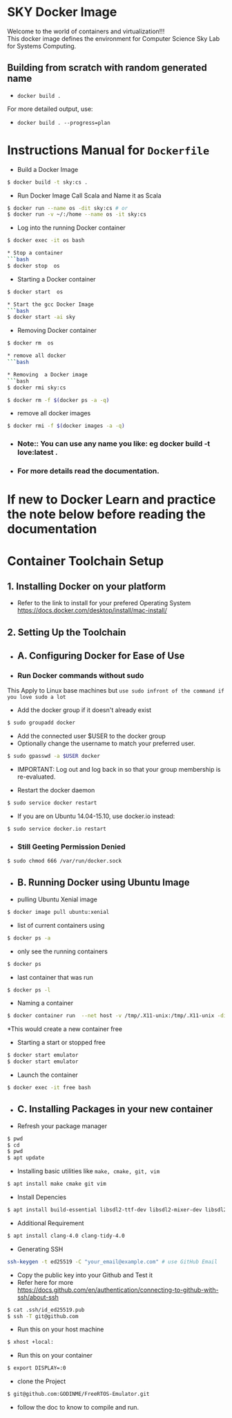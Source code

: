 # SKY Docker Image

Welcome to the world of containers and virtualization!!! \
This docker image defines the environment for Computer Science Sky Lab for Systems Computing.



## Building from scratch with random generated name

* `docker build .`

For more detailed output, use:

* `docker build . --progress=plan`

# Instructions Manual for `Dockerfile`
* Build a Docker Image
```bash
$ docker build -t sky:cs .
```
* Run Docker Image Call Scala and Name it as Scala
```bash
$ docker run --name os -dit sky:cs # or
$ docker run -v ~/:/home --name os -it sky:cs
```
* Log into the running Docker container
```bash
$ docker exec -it os bash

* Stop a container 
```bash
$ docker stop  os 

```
* Starting a Docker container
```bash
$ docker start  os 

* Start the gcc Docker Image
```bash
$ docker start -ai sky
```
* Removing Docker container
```bash
$ docker rm  os

* remove all docker
```bash

* Removing  a Docker image
```bash
$ docker rmi sky:cs

$ docker rm -f $(docker ps -a -q)
```
* remove all docker images
```bash
$ docker rmi -f $(docker images -a -q)
```

* ### Note:: You can use any name you like: eg docker build -t love:latest .
* ### For more details read the documentation.

# If new to Docker Learn and practice the note below before reading the documentation

# Container Toolchain Setup

## 1. Installing  Docker on your platform

* Refer to the link to install for your prefered Operating System <https://docs.docker.com/desktop/install/mac-install/>

## 2. Setting Up the Toolchain
* ## A. Configuring Docker for Ease of Use

* ### Run Docker commands without sudo
This Apply to Linux base machines but `use sudo infront of the command if you love sudo a lot`

* Add the docker group if it doesn't already exist

```bash
$ sudo groupadd docker
```

* Add the connected user $USER to the docker group
* Optionally change the username to match your preferred user.

```bash
$ sudo gpasswd -a $USER docker
```

* IMPORTANT: Log out and log back in so that your group membership is re-evaluated.

* Restart the docker daemon

```bash
$ sudo service docker restart
```

* If you are on Ubuntu 14.04-15.10, use docker.io instead:

```bash
$ sudo service docker.io restart
```

* ### Still Geeting Permission Denied

```bash
$ sudo chmod 666 /var/run/docker.sock
```

* ## B. Running Docker using Ubuntu Image
* pulling Ubuntu Xenial image
```bash
$ docker image pull ubuntu:xenial
```
* list of current containers using

```bash
$ docker ps -a
```

* only see the running containers

```bash
$ docker ps
```

* last container that was run

```bash
$ docker ps -l
```

* Naming a container

```bash
$ docker container run  --net host -v /tmp/.X11-unix:/tmp/.X11-unix -dit --name free ubuntu:xenial
```

*This would create a new container free

* Starting a start or stopped free

```bash
$ docker start emulator
$ docker start emulator
```
* Launch the container
```bash
$ docker exec -it free bash
```
* ## C. Installing Packages in your new container
* Refresh your package manager
```bash
$ pwd
$ cd
$ pwd
$ apt update
```

* Installing  basic utilities like `make, cmake, git, vim`
```bash
$ apt install make cmake git vim 
```
* Install Depencies
```bash
$ apt install build-essential libsdl2-ttf-dev libsdl2-mixer-dev libsdl2-image-dev libsdl2-gfx-dev libsdl2-dev
```

* Additional Requirement
```bash
$ apt install clang-4.0 clang-tidy-4.0
```
* Generating SSH
```bash
ssh-keygen -t ed25519 -C "your_email@example.com" # use GitHub Email
```
* Copy the public key into your Github and Test it
* Refer here for more <https://docs.github.com/en/authentication/connecting-to-github-with-ssh/about-ssh>

```bash
$ cat .ssh/id_ed25519.pub 
$ ssh -T git@github.com
```
* Run this on your host machine
```bash
$ xhost +local:
```
* Run this on your container
```bash
$ export DISPLAY=:0
```
* clone the Project
```bash
$ git@github.com:GODINME/FreeRTOS-Emulator.git
```
* follow the doc to know to compile and run.